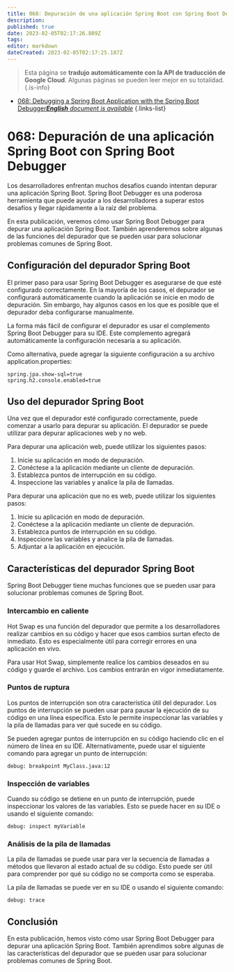 ```yaml
---
title: 068: Depuración de una aplicación Spring Boot con Spring Boot Debugger
description: 
published: true
date: 2023-02-05T02:17:26.809Z
tags: 
editor: markdown
dateCreated: 2023-02-05T02:17:25.187Z
---
```


> Esta página se **tradujo automáticamente con la API de traducción de Google Cloud**.
Algunas páginas se pueden leer mejor en su totalidad.{.is-info}



- [068: Debugging a Spring Boot Application with the Spring Boot Debugger***English** document is available*](/en/Knowledge-base/Spring-Boot/Learning/068-debugging-a-spring-boot-application-with-the-spring-boot-debugger)
{.links-list}


# 068: Depuración de una aplicación Spring Boot con Spring Boot Debugger

Los desarrolladores enfrentan muchos desafíos cuando intentan depurar una aplicación Spring Boot. Spring Boot Debugger es una poderosa herramienta que puede ayudar a los desarrolladores a superar estos desafíos y llegar rápidamente a la raíz del problema.

En esta publicación, veremos cómo usar Spring Boot Debugger para depurar una aplicación Spring Boot. También aprenderemos sobre algunas de las funciones del depurador que se pueden usar para solucionar problemas comunes de Spring Boot.

## Configuración del depurador Spring Boot

El primer paso para usar Spring Boot Debugger es asegurarse de que esté configurado correctamente. En la mayoría de los casos, el depurador se configurará automáticamente cuando la aplicación se inicie en modo de depuración. Sin embargo, hay algunos casos en los que es posible que el depurador deba configurarse manualmente.

La forma más fácil de configurar el depurador es usar el complemento Spring Boot Debugger para su IDE. Este complemento agregará automáticamente la configuración necesaria a su aplicación.

Como alternativa, puede agregar la siguiente configuración a su archivo application.properties:

```
spring.jpa.show-sql=true
spring.h2.console.enabled=true
```

## Uso del depurador Spring Boot

Una vez que el depurador esté configurado correctamente, puede comenzar a usarlo para depurar su aplicación. El depurador se puede utilizar para depurar aplicaciones web y no web.

Para depurar una aplicación web, puede utilizar los siguientes pasos:

1. Inicie su aplicación en modo de depuración.
2. Conéctese a la aplicación mediante un cliente de depuración.
3. Establezca puntos de interrupción en su código.
4. Inspeccione las variables y analice la pila de llamadas.

Para depurar una aplicación que no es web, puede utilizar los siguientes pasos:

1. Inicie su aplicación en modo de depuración.
2. Conéctese a la aplicación mediante un cliente de depuración.
3. Establezca puntos de interrupción en su código.
4. Inspeccione las variables y analice la pila de llamadas.
5. Adjuntar a la aplicación en ejecución.

## Características del depurador Spring Boot

Spring Boot Debugger tiene muchas funciones que se pueden usar para solucionar problemas comunes de Spring Boot.

### Intercambio en caliente

Hot Swap es una función del depurador que permite a los desarrolladores realizar cambios en su código y hacer que esos cambios surtan efecto de inmediato. Esto es especialmente útil para corregir errores en una aplicación en vivo.

Para usar Hot Swap, simplemente realice los cambios deseados en su código y guarde el archivo. Los cambios entrarán en vigor inmediatamente.

### Puntos de ruptura

Los puntos de interrupción son otra característica útil del depurador. Los puntos de interrupción se pueden usar para pausar la ejecución de su código en una línea específica. Esto le permite inspeccionar las variables y la pila de llamadas para ver qué sucede en su código.

Se pueden agregar puntos de interrupción en su código haciendo clic en el número de línea en su IDE. Alternativamente, puede usar el siguiente comando para agregar un punto de interrupción:

```
debug: breakpoint MyClass.java:12
```

### Inspección de variables

Cuando su código se detiene en un punto de interrupción, puede inspeccionar los valores de las variables. Esto se puede hacer en su IDE o usando el siguiente comando:

```
debug: inspect myVariable
```

### Análisis de la pila de llamadas

La pila de llamadas se puede usar para ver la secuencia de llamadas a métodos que llevaron al estado actual de su código. Esto puede ser útil para comprender por qué su código no se comporta como se esperaba.

La pila de llamadas se puede ver en su IDE o usando el siguiente comando:

```
debug: trace
```

## Conclusión

En esta publicación, hemos visto cómo usar Spring Boot Debugger para depurar una aplicación Spring Boot. También aprendimos sobre algunas de las características del depurador que se pueden usar para solucionar problemas comunes de Spring Boot.